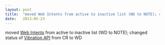 ```yaml
---
layout: post
title:  "moved Web Intents from active to inactive list (WD to NOTE); changed status of Vibration API from CR to WD"
date:   2013-05-23
---
```


moved <a href="http://www.w3.org/TR/web-intents/">Web Intents</a> from active to inactive list (WD to NOTE); changed status of <a href="http://www.w3.org/TR/vibration/">Vibration API</a> from CR to WD

